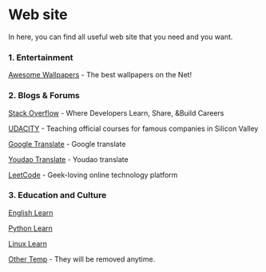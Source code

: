 # Web site
In here, you can find all useful web site that  you need and you want.

### 1. Entertainment

 [Awesome Wallpapers](https://alpha.wallhaven.cc/) - The best wallpapers on the Net!

### 2. Blogs & Forums
[Stack Overflow](https://stackoverflow.com) - Where Developers Learn, Share, &Build Careers

[UDACITY](http://cn.udacity.com/) - Teaching official courses for famous companies in Silicon Valley

[Google Translate](https://translate.google.cn/) - Google translate

[Youdao Translate](http://dict.youdao.com/) - Youdao translate

[LeetCode](https://leetcode-cn.com/) - Geek-loving online technology platform

### 3. Education and Culture

[English Learn](English-Learn/english-learn.md)

[Python Learn](Python-Learn/python-learn.md)

[Linux Learn](Linux-Learn/linux-learn.md)

[Other Temp](Other-Temp/other-temp.md) - They will be removed anytime.

